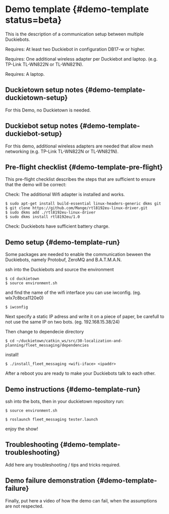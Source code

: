 # Demo template {#demo-template status=beta}

This is the description of a communication setup between multiple Duckiebots.

<div class='requirements' markdown="1">

Requires: At least two Duckiebot in configuration DB17-w or higher.

Requires: One additional wireless adapter per Duckiebot and laptop. (e.g. TP-Link TL-WN822N or TL-WN821N).

Requires: A laptop.

</div>


## Duckietown setup notes {#demo-template-duckietown-setup}

For this Demo, no Duckietown is needed.


## Duckiebot setup notes {#demo-template-duckiebot-setup}

For this demo, additional wireless adapters are needed that allow mesh networking (e.g. TP-Link TL-WN822N or TL-WN821N).

## Pre-flight checklist {#demo-template-pre-flight}

This pre-flight checklist describes the steps that are sufficient to
ensure that the demo will be correct:

Check: The additional Wifi adapter is installed and works.

    $ sudo apt-get install build-essential linux-headers-generic dkms git
    $ git clone https://github.com/Mange/rtl8192eu-linux-driver.git
    $ sudo dkms add ./rtl8192eu-linux-driver
    $ sudo dkms install rtl8192eu/1.0

Check: Duckiebots have sufficient battery charge.

## Demo setup {#demo-template-run}
Some packages are needed to enable the communication beween the Duckiebots, namely Protobuf, ZeroMQ and B.A.T.M.A.N.

ssh into the Duckiebots and source the environment

    $ cd duckietown
    $ source environment.sh

and find the name of the wifi interface you can use iwconfig. (eg. wlx7c8bca1120e0)

    $ iwconfig

Next specify a static IP adress and write it on a piece of paper, be carefull to not use the same IP on two bots. (eg. 192.168.15.38/24)

    
Then change to dependecie directory

    $ cd ~/duckietown/catkin_ws/src/30-localization-and-planning/fleet_messaging/dependencies
    
install!
  
    $ ./install_fleet_messaging <wifi-iface> <ipaddr>

After a reboot you are ready to make your Duckiebots talk to each other.


## Demo instructions {#demo-template-run}

ssh into the bots, then in your duckietown repository run:

    $ source environment.sh
    
    $ roslaunch fleet_messaging tester.launch
    
enjoy the show!

## Troubleshooting {#demo-template-troubleshooting}

Add here any troubleshooting / tips and tricks required.

## Demo failure demonstration {#demo-template-failure}

Finally, put here a video of how the demo can fail, when the assumptions are not respected.
